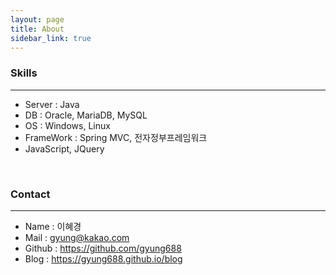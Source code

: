 ```yaml
---
layout: page
title: About
sidebar_link: true
---
```


### Skills
-------------
- Server : Java  
- DB : Oracle, MariaDB, MySQL  
- OS : Windows, Linux  
- FrameWork : Spring MVC, 전자정부프레임워크  
- JavaScript, JQuery

<br/>

### Contact
-----------
- Name : 이혜경  
- Mail : gyung@kakao.com  
- Github : <https://github.com/gyung688>  
- Blog : <https://gyung688.github.io/blog>  
